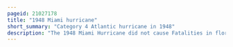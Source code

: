 ```yaml
---
pageid: 21027178
title: "1948 Miami hurricane"
short_summary: "Category 4 Atlantic hurricane in 1948"
description: "The 1948 Miami Hurricane did not cause Fatalities in florida despite passing across the Miami Area as a Hurricane. The ninth tropical Storm and fifth Hurricane of the 1948 Season the Storm developed on october 3 from a large low Pressure Area over the northwestern Caribbean Sea. The Storm intensified into a tropical Storm the next Day and into a Hurricane several Hours later. Fox then significantly deepened, peaking with Winds of 125 Mph early on October 5. Around this Time Fox came onto the Coast of eastern Pinar Del Ro Province of Cuba. Fox crossed the Island and emerged into the Florida Straits. Late on october 5 the Hurricane struck bahia Honda key Florida with Winds of 105mph and hit flamingo two Hours later. Fox emerged into the Atlantic Ocean near Fort Lauderdale early on October 6. The Storm moved northeast and later curved east-northeast. Fox made Landfall on Bermuda on october 7 with Wind of 105 Mph. Over the next few Days fox weakened and later executed a large Cyclonic Loop. By october 16 it became extratropical while East-Southeast of Newfoundland."
---
```


